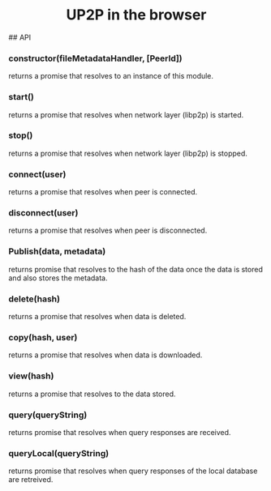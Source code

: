 <h1 align="center">UP2P in the browser</h1>
## API
<h3>constructor(fileMetadataHandler, [PeerId])</h3>
returns a promise that resolves to an instance of this module.
<h3>start()</h3>
returns a promise that resolves when network layer (libp2p) is started.
<h3>stop()</h3>
returns a promise that resolves when network layer (libp2p) is stopped.
<h3>connect(user)</h3>
returns a promise that resolves when peer is connected.
<h3>disconnect(user)</h3>
returns a promise that resolves when peer is disconnected.
<h3>Publish(data, metadata)</h3>
returns promise that resolves to the hash of the data once the data is stored and also stores the metadata.
<h3>delete(hash)</h3>
returns a promise that resolves when data is deleted.
<h3>copy(hash, user)</h3>
returns a promise that resolves when data is downloaded.
<h3>view(hash)</h3>
returns a promise that resolves to the data stored.
<h3>query(queryString)</h3>
returns promise that resolves when query responses are received.
<h3>queryLocal(queryString)</h3>
returns promise that resolves when query responses of the local database are retreived.
